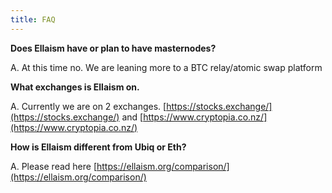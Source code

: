 ```yaml
---
title: FAQ
---
```


**Does Ellaism have or plan to have masternodes?**

A. At this time no. We are leaning more to a BTC relay/atomic swap platform

**What exchanges is Ellaism on.**

A. Currently we are on 2 exchanges. [https://stocks.exchange/](https://stocks.exchange/) and [https://www.cryptopia.co.nz/](https://www.cryptopia.co.nz/)

**How is Ellaism different from Ubiq or Eth?**

A. Please read here [https://ellaism.org/comparison/](https://ellaism.org/comparison/)


